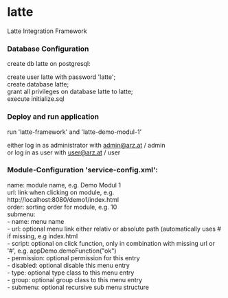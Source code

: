# latte
Latte Integration Framework

<h3>Database Configuration</h3>
create db latte on postgresql:

create user latte with password 'latte';<br/>
create database latte;<br/>
grant all privileges on database latte to latte;<br/>
execute initialize.sql

<h3>Deploy and run application</h3>
run 'latte-framework' and 'latte-demo-modul-1'

either log in as administrator with admin@arz.at / admin<br/>
or log in as user with user@arz.at / user

<h3>Module-Configuration 'service-config.xml':</h3>
name: module name, e.g. Demo Modul 1<br/>
url: link when clicking on module, e.g. http://localhost:8080/demo1/index.html<br/>
order: sorting order for module, e.g. 10<br/>
submenu:<br/>
- name: menu name<br/>
- url: optional menu link either relativ or absolute path (automatically uses # if missing, e.g index.html<br/>
- script: optional on click function, only in combination with missing url or '#', e.g. appDemo.demoFunction("ok")<br/>
- permission: optional permission for this entry<br/>
- disabled: optional disable this menu entry<br/>
- type: optional type class to this menu entry<br/>
- group: optional group class to this menu entry<br/>
- submenu: optional recursive sub menu structure<br/>